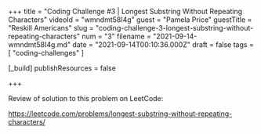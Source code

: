 +++
title = "Coding Challenge #3 | Longest Substring Without Repeating Characters"
videoId = "wmndmt58I4g"
guest = "Pamela Price"
guestTitle = "Reskill Americans"
slug = "coding-challenge-3-longest-substring-without-repeating-characters"
num = "3"
filename = "2021-09-14-wmndmt58I4g.md"
date = "2021-09-14T00:10:36.000Z"
draft = false
tags = [ "coding-challenges" ]

[_build]
publishResources = false

+++

Review of solution to this problem on LeetCode:

https://leetcode.com/problems/longest-substring-without-repeating-characters/
